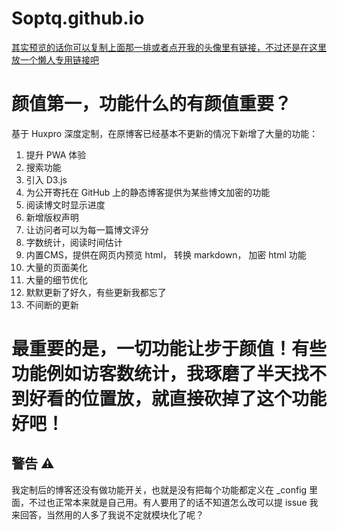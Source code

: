 # Soptq.github.io

[其实预览的话你可以复制上面那一排或者点开我的头像里有链接，不过还是在这里放一个懒人专用链接吧](https://soptq.me)

# 颜值第一，功能什么的有颜值重要？

基于 Huxpro 深度定制，在原博客已经基本不更新的情况下新增了大量的功能：

1. 提升 PWA 体验
2. 搜索功能
3. 引入 D3.js
4. 为公开寄托在 GitHub 上的静态博客提供为某些博文加密的功能
5. 阅读博文时显示进度
6. 新增版权声明
7. 让访问者可以为每一篇博文评分
8. 字数统计，阅读时间估计
10. 内置CMS，提供在网页内预览 html， 转换 markdown， 加密 html 功能
11. 大量的页面美化
12. 大量的细节优化
13. 默默更新了好久，有些更新我都忘了
14. 不间断的更新

# 最重要的是，一切功能让步于颜值！有些功能例如访客数统计，我琢磨了半天找不到好看的位置放，就直接砍掉了这个功能好吧！

## 警告 ⚠

我定制后的博客还没有做功能开关，也就是没有把每个功能都定义在 _config 里面，不过也正常本来就是自己用。有人要用了的话不知道怎么改可以提 issue 我来回答，当然用的人多了我说不定就模块化了呢？️